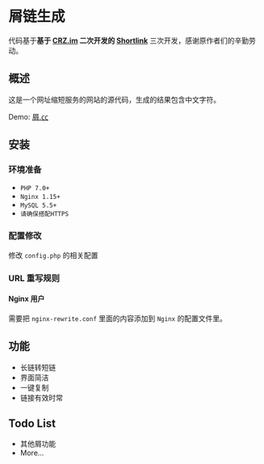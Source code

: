 # 屑链生成

代码基于**基于 [CRZ.im](https://github.com/Caringor/CRZ.im) 二次开发的 [Shortlink](https://github.com/renbaoshuo/Shortlink)** 三次开发，感谢原作者们的辛勤劳动。

## 概述

这是一个网址缩短服务的网站的源代码，生成的结果包含中文字符。

Demo: [屑.㏄](https://屑.㏄/)

## 安装

### 环境准备

- `PHP 7.0+`
- `Nginx 1.15+`
- `MySQL 5.5+`
- `请确保搭配HTTPS`

### 配置修改

修改 `config.php` 的相关配置

### URL 重写规则

#### Nginx 用户

需要把 `nginx-rewrite.conf` 里面的内容添加到 `Nginx` 的配置文件里。

## 功能

- 长链转短链
- 界面简洁
- 一键复制
- 链接有效时常

## Todo List

- 其他屑功能
- More...
